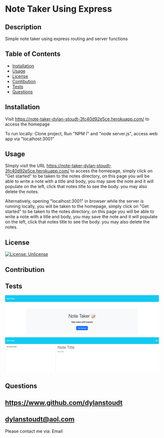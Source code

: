 
# Note Taker Using Express

## Description

Simple note taker using express routing and server functions

## Table of Contents

- [Installation](#installation)
- [Usage](#usage)
- [License](#license)
- [Contibution](#contribution)
- [Tests](#tests)
- [Questions](#questions)

## Installation

Visit https://note-taker-dylan-stoudt-3fc40d92e5ce.herokuapp.com/ to access the homepage

To run locally:
Clone project, Run "NPM I" and "node server.js", access web app via "localhost:3001"

## Usage
SImply visit the URL https://note-taker-dylan-stoudt-3fc40d92e5ce.herokuapp.com/ to access the homepage, simply click on "Get started" to be taken to the notes directory, on this page you will be able to write a note with a title and body, you may save the note and it will populate on the left, click that notes title to see the body. you may also delete the notes.

Alternatively, opening "localhost:3001" in browser while the server is running locally, you will be taken to the homepage, simply click on "Get started" to be taken to the notes directory, on this page you will be able to write a note with a title and body, you may save the note and it will populate on the left, click that notes title to see the body. you may also delete the notes.

## License

[![License: Unlicense](https://img.shields.io/badge/license-Unlicense-blue.svg)](http://unlicense.org/)

## Contribution



## Tests

![Screenshot of README-gen code](./screenshot.png)
![2nd Screenshot of README-gen code](./screenshot1.png)

## Questions

https://www.github.com/dylanstoudt
-----------------
dylanstoudt@aol.com
-----------------
Please contact me via: Email
